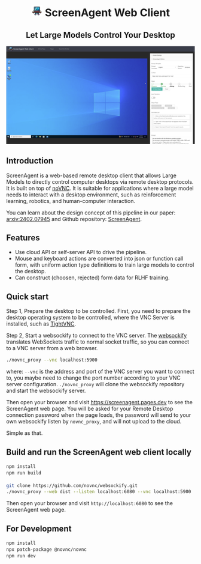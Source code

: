 <p align="center">
    <h1 align="center"> <img src="assets/ScreenAgent.png" alt="ScreenAgent Logo" width="30">  ScreenAgent Web Client </h1>
    <h2 align="center"> Let Large Models Control Your Desktop </h2>
</p>


![ScreenAgent Web Client](assets/screenshot.png)

## Introduction

ScreenAgent is a web-based remote desktop client that allows Large Models to directly control computer desktops via remote desktop protocols. It is built on top of [noVNC](https://github.com/novnc/noVNC). It is suitable for applications where a large model needs to interact with a desktop environment, such as reinforcement learning, robotics, and human-computer interaction.

You can learn about the design concept of this pipeline in our paper: [arxiv:2402.07945](https://arxiv.org/abs/2402.07945) and Github repository: [ScreenAgent](https://github.com/niuzaisheng/ScreenAgent).

## Features
- Use cloud API or self-server API to drive the pipeline.
- Mouse and keyboard actions are converted into json or function call form, with uniform action type definitions to train large models to control the desktop.
- Can construct (choosen, rejected) form data for RLHF training.

## Quick start

Step 1, Prepare the desktop to be controlled.
First, you need to prepare the desktop operating system to be controlled, where the VNC Server is installed, such as [TightVNC](https://www.tightvnc.com/download.php).

Step 2, Start a websockify to connect to the VNC server.
The [websockify](https://github.com/novnc/websockify) translates WebSockets traffic to normal socket traffic, so you can connect to a VNC server from a web browser.

```sh
./novnc_proxy --vnc localhost:5900
```
where:
` --vnc ` is the address and port of the VNC server you want to connect to, you maybe need to change the port number according to your VNC server configuration.
` ./novnc_proxy ` will clone the websockify repository and start the websockify server.

Then open your browser and visit https://screenagent.pages.dev to see the ScreenAgent web page. You will be asked for your Remote Desktop connection password when the page loads, the password will send to your own websockify listen by `novnc_proxy`, and will not upload to the cloud.

Simple as that.

## Build and run the ScreenAgent web client locally

```sh
npm install
npm run build

git clone https://github.com/novnc/websockify.git
./novnc_proxy --web dist --listen localhost:6080 --vnc localhost:5900
```
Then open your browser and visit `http://localhost:6080` to see the ScreenAgent web page.

## For Development

```sh
npm install
npx patch-package @novnc/novnc
npm run dev
```
